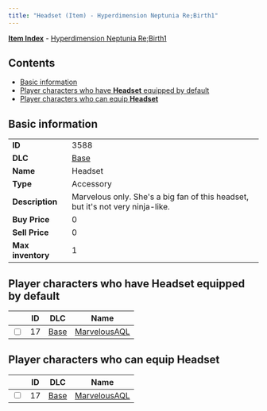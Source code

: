 ```yaml
---
title: "Headset (Item) - Hyperdimension Neptunia Re;Birth1"
---
```


[**Item Index**](/neptunia/rb1/item/index.html) - [Hyperdimension Neptunia Re;Birth1](/neptunia/rb1)

## Contents

- [Basic information](#basic-information)
- [Player characters who have **Headset** equipped by default](#player-characters-who-have-headset-equipped-by-default)
- [Player characters who can equip **Headset**](#player-characters-who-can-equip-headset)

## Basic information

|   |   |
| -- | -- |
| **ID** | 3588 |
| **DLC** | [Base](/neptunia/rb1/dlc/1-base.html) |
| **Name** | Headset |
| **Type** | Accessory |
| **Description** | Marvelous only. She's a big fan of this headset, but it's not very ninja-like. |
| **Buy Price** | 0 |
| **Sell Price** | 0 |
| **Max inventory** | 1 |


## Player characters who have **Headset** equipped by default

|    | ID | DLC | Name |
| -- | -- | --- | ---- |
| <input type="checkbox" id="rb1-player-1-17" class="trackbox" /> | 17 | [Base](/neptunia/rb1/dlc/1-base.html) | [MarvelousAQL](/neptunia/rb1/player/1-17-marvelousaql.html) |


## Player characters who can equip **Headset**

|    | ID | DLC | Name |
| -- | -- | --- | ---- |
| <input type="checkbox" id="rb1-player-1-17" class="trackbox" /> | 17 | [Base](/neptunia/rb1/dlc/1-base.html) | [MarvelousAQL](/neptunia/rb1/player/1-17-marvelousaql.html) |
